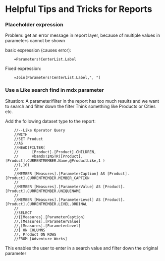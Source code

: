 # Helpful Tips and Tricks for Reports

### Placeholder expression

Problem: get an error message in report layer, because of multiple values in parameters cannot be shown

basic expression (causes error):

        =Parameters!CenterList.Label

Fixed expression:

        =Join(Parameters!CenterList.Label,", ")
        
### Use a Like search find in mdx parameter

Situation: A parameter/filter in the report has too much results and we want to search and filter down the filter
        Think something like Products or Cities etc. 
        
Add the following dataset type to the report:

        //--Like Operator Query
        //WITH
        //SET Product
        //AS
        //HEAD(FILTER(
        //      [Product].[Product].CHILDREN,
        //      vbamdx!INSTR([Product].[Product].CURRENTMEMBER.Name,@ProductLike,1 )
        //),10)
        //
        //MEMBER [Measures].[ParameterCaption] AS [Product].[Product].CURRENTMEMBER.MEMBER_CAPTION
        //
        //MEMBER [Measures].[ParameterValue] AS [Product].[Product].CURRENTMEMBER.UNIQUENAME
        //
        //MEMBER [Measures].[ParameterLevel] AS [Product].[Product].CURRENTMEMBER.LEVEL.ORDINAL
        //
        //SELECT
        //{[Measures].[ParameterCaption]
        //,[Measures].[ParameterValue]
        //,[Measures].[ParameterLevel]
        //} ON COLUMNS
        //, Product ON ROWS
        //FROM [Adventure Works]

This enables the user to enter in a search value and filter down the original parameter
